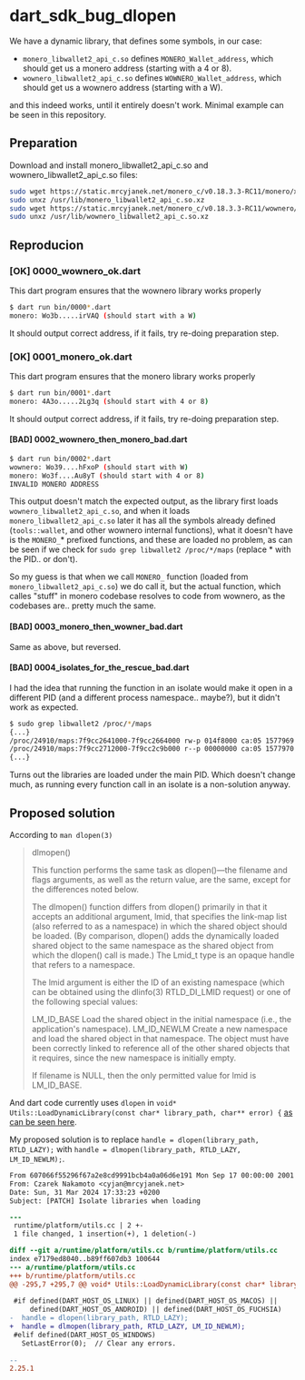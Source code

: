 # dart_sdk_bug_dlopen

We have a dynamic library, that defines some symbols, in our case:


- `monero_libwallet2_api_c.so` defines `MONERO_Wallet_address`, which should get us a monero address (starting with a 4 or 8).
- `wownero_libwallet2_api_c.so` defines `WOWNERO_Wallet_address`,  which should get us a wownero address (starting with a W).

and this indeed works, until it entirely doesn't work. Minimal example can be seen in this repository.

## Preparation

Download and install monero_libwallet2_api_c.so and wownero_libwallet2_api_c.so files:

```bash
sudo wget https://static.mrcyjanek.net/monero_c/v0.18.3.3-RC11/monero/x86_64-linux-gnu_libwallet2_api_c.so.xz -O /usr/lib/monero_libwallet2_api_c.so.xz
sudo unxz /usr/lib/monero_libwallet2_api_c.so.xz
sudo wget https://static.mrcyjanek.net/monero_c/v0.18.3.3-RC11/wownero/x86_64-linux-gnu_libwallet2_api_c.so.xz -O /usr/lib/wownero_libwallet2_api_c.so.xz
sudo unxz /usr/lib/wownero_libwallet2_api_c.so.xz
```

## Reproducion

### [OK] 0000_wownero_ok.dart

This dart program ensures that the wownero library works properly

```bash
$ dart run bin/0000*.dart
monero: Wo3b.....irVAQ (should start with a W)
```

It should output correct address, if it fails, try re-doing preparation step.

### [OK] 0001_monero_ok.dart

This dart program ensures that the monero library works properly

```bash
$ dart run bin/0001*.dart
monero: 4A3o.....2Lg3q (should start with 4 or 8)
```

It should output correct address, if it fails, try re-doing preparation step.

#### [BAD] 0002_wownero_then_monero_bad.dart

```bash
$ dart run bin/0002*.dart 
wownero: Wo39....hFxoP (should start with W)
monero: Wo3f....Au8yT (should start with 4 or 8)
INVALID MONERO ADDRESS
```

This output doesn't match the expected output, as the library first loads `wownero_libwallet2_api_c.so`, and when it loads `monero_libwallet2_api_c.so` later it has all the symbols already defined (`tools::wallet`, and other wownero internal functions), what it doesn't have is the `MONERO_`* prefixed functions, and these are loaded no problem, as can be seen if we check for `sudo grep libwallet2 /proc/*/maps` (replace * with the PID.. or don't).

So my guess is that when we call `MONERO_` function (loaded from `monero_libwallet2_api_c.so`) we do call it, but the actual function, which calles "stuff" in monero codebase resolves to code from wownero, as the codebases are.. pretty much the same.

#### [BAD] 0003_monero_then_wowner_bad.dart

Same as above, but reversed.

#### [BAD] 0004_isolates_for_the_rescue_bad.dart

I had the idea that running the function in an isolate would make it open in a different PID (and a different process namespace.. maybe?), but it didn't work as expected.
```bash
$ sudo grep libwallet2 /proc/*/maps
{...}
/proc/24910/maps:7f9cc2641000-7f9cc2664000 rw-p 014f8000 ca:05 1577969                    /usr/lib/monero_libwallet2_api_c.so
/proc/24910/maps:7f9cc2712000-7f9cc2c9b000 r--p 00000000 ca:05 1577970                    /usr/lib/wownero_libwallet2_api_c.so
{...}
```

Turns out the libraries are loaded under the main PID. Which doesn't change much, as running every function call in an isolate is a non-solution anyway.


## Proposed solution

According to `man dlopen(3)`

> dlmopen()
> 
> This function performs the same task as dlopen()—the filename and flags arguments, as well as the return value, are the same, except for the differences noted below.
> 
> The dlmopen() function differs from dlopen() primarily in that it accepts an additional argument, lmid, that specifies the link-map list (also referred to as a namespace) in which the shared object should be loaded. (By comparison, dlopen() adds the dynamically loaded shared object to the same namespace as the shared object from which the dlopen() call is made.) The Lmid_t type is an opaque handle that refers to a namespace.
> 
> The lmid argument is either the ID of an existing namespace (which can be obtained using the dlinfo(3) RTLD_DI_LMID request) or one of the following special values:
> 
> LM_ID_BASE
>     Load the shared object in the initial namespace (i.e., the application's namespace).
> LM_ID_NEWLM
>     Create a new namespace and load the shared object in that namespace. The object must have been correctly linked to reference all of the other shared objects that it requires, since the new namespace is initially empty.
> 
> If filename is NULL, then the only permitted value for lmid is LM_ID_BASE.

And dart code currently uses `dlopen` in `void* Utils::LoadDynamicLibrary(const char* library_path, char** error) {` [as can be seen here](https://github.com/dart-lang/sdk/blob/9b2b0ac848af91baef45cd56c5b030fa3ef53c0b/runtime/platform/utils.cc#L298).

My proposed solution is to replace `handle = dlopen(library_path, RTLD_LAZY);` with `handle = dlmopen(library_path, RTLD_LAZY, LM_ID_NEWLM);`.


```patch
From 607066f55296f67a2e8cd9991bcb4a0a06d6e191 Mon Sep 17 00:00:00 2001
From: Czarek Nakamoto <cyjan@mrcyjanek.net>
Date: Sun, 31 Mar 2024 17:33:23 +0200
Subject: [PATCH] Isolate libraries when loading

---
 runtime/platform/utils.cc | 2 +-
 1 file changed, 1 insertion(+), 1 deletion(-)

diff --git a/runtime/platform/utils.cc b/runtime/platform/utils.cc
index e7179ed8040..b89ff607db3 100644
--- a/runtime/platform/utils.cc
+++ b/runtime/platform/utils.cc
@@ -295,7 +295,7 @@ void* Utils::LoadDynamicLibrary(const char* library_path, char** error) {
 
 #if defined(DART_HOST_OS_LINUX) || defined(DART_HOST_OS_MACOS) ||              \
     defined(DART_HOST_OS_ANDROID) || defined(DART_HOST_OS_FUCHSIA)
-  handle = dlopen(library_path, RTLD_LAZY);
+  handle = dlmopen(library_path, RTLD_LAZY, LM_ID_NEWLM);
 #elif defined(DART_HOST_OS_WINDOWS)
   SetLastError(0);  // Clear any errors.
 
-- 
2.25.1
```